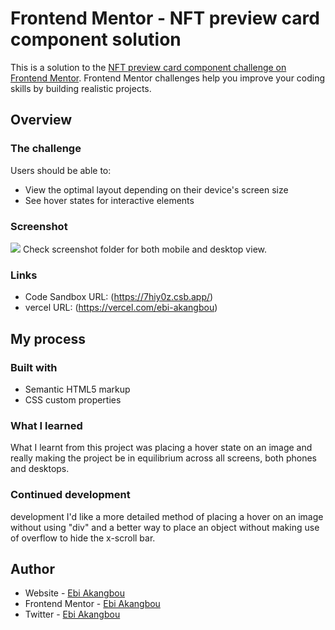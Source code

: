 # Frontend Mentor - NFT preview card component solution

This is a solution to the [NFT preview card component challenge on Frontend Mentor](https://www.frontendmentor.io/challenges/nft-preview-card-component-SbdUL_w0U). Frontend Mentor challenges help you improve your coding skills by building realistic projects. 

## Overview

### The challenge

Users should be able to:

- View the optimal layout depending on their device's screen size
- See hover states for interactive elements

### Screenshot

![](./screenshot.jpg)
Check screenshot folder for both mobile and desktop view.

### Links

- Code Sandbox URL: (https://7hiy0z.csb.app/)
- vercel URL: (https://vercel.com/ebi-akangbou)

## My process

### Built with

- Semantic HTML5 markup
- CSS custom properties

### What I learned

What I learnt from this project was placing a hover state on an image and really making the project be in equilibrium across all screens, both phones and desktops. 


### Continued development

development I'd like a more detailed method of placing a hover on an image without using "div" and a better way to place an object without making use of overflow to hide the x-scroll bar.

## Author

- Website - [Ebi Akangbou](https://vercel.com/ebi-akangbou)
- Frontend Mentor - [Ebi Akangbou](https://www.frontendmentor.io/profile/yourusername)
- Twitter - [Ebi Akangbou](https://www.twitter.com/EAkangbou)
